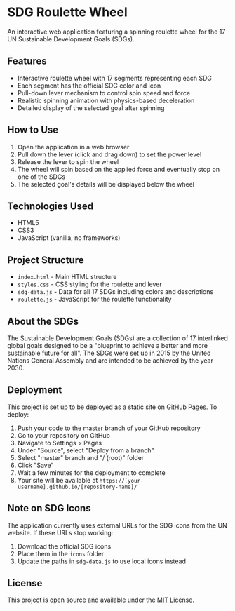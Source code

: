 # SDG Roulette Wheel

An interactive web application featuring a spinning roulette wheel for the 17 UN Sustainable Development Goals (SDGs).

## Features

- Interactive roulette wheel with 17 segments representing each SDG
- Each segment has the official SDG color and icon
- Pull-down lever mechanism to control spin speed and force
- Realistic spinning animation with physics-based deceleration
- Detailed display of the selected goal after spinning

## How to Use

1. Open the application in a web browser
2. Pull down the lever (click and drag down) to set the power level
3. Release the lever to spin the wheel
4. The wheel will spin based on the applied force and eventually stop on one of the SDGs
5. The selected goal's details will be displayed below the wheel

## Technologies Used

- HTML5
- CSS3
- JavaScript (vanilla, no frameworks)

## Project Structure

- `index.html` - Main HTML structure
- `styles.css` - CSS styling for the roulette and lever
- `sdg-data.js` - Data for all 17 SDGs including colors and descriptions
- `roulette.js` - JavaScript for the roulette functionality

## About the SDGs

The Sustainable Development Goals (SDGs) are a collection of 17 interlinked global goals designed to be a "blueprint to achieve a better and more sustainable future for all". The SDGs were set up in 2015 by the United Nations General Assembly and are intended to be achieved by the year 2030.

## Deployment

This project is set up to be deployed as a static site on GitHub Pages. To deploy:

1. Push your code to the master branch of your GitHub repository
2. Go to your repository on GitHub
3. Navigate to Settings > Pages
4. Under "Source", select "Deploy from a branch"
5. Select "master" branch and "/ (root)" folder
6. Click "Save"
7. Wait a few minutes for the deployment to complete
8. Your site will be available at `https://[your-username].github.io/[repository-name]/`

## Note on SDG Icons

The application currently uses external URLs for the SDG icons from the UN website. If these URLs stop working:

1. Download the official SDG icons
2. Place them in the `icons` folder
3. Update the paths in `sdg-data.js` to use local icons instead

## License

This project is open source and available under the [MIT License](LICENSE).

